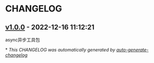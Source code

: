 # CHANGELOG

## [v1.0.0](https://github.com/tlcsdm/tlcsdm-asyncTool/releases/tag/v1.0.0) - 2022-12-16 11:12:21

async异步工具包

\* *This CHANGELOG was automatically generated by [auto-generate-changelog](https://github.com/BobAnkh/auto-generate-changelog)*
